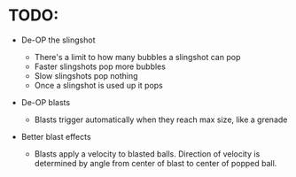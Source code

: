 # TODO:

- De-OP the slingshot
  - There's a limit to how many bubbles a slingshot can pop
  - Faster slingshots pop more bubbles
  - Slow slingshots pop nothing
  - Once a slingshot is used up it pops

- De-OP blasts
  - Blasts trigger automatically when they reach max size, like a grenade

- Better blast effects
  - Blasts apply a velocity to blasted balls. Direction of velocity is determined by angle from center of blast to center of popped ball.